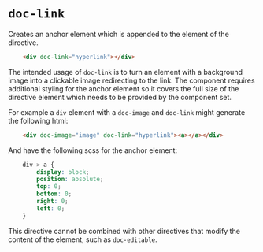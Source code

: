# `doc-link`

Creates an anchor element which is appended to the element of the directive.

```html
    <div doc-link="hyperlink"></div>
```

The intended usage of `doc-link` is to turn an element with a background image into a clickable image redirecting to the link.
The component requires additional styling for the anchor element so it covers the full size of the directive element which needs to be provided by the component set.

For example a `div` element with a `doc-image` and `doc-link` might generate the following html:
```html
    <div doc-image="image" doc-link="hyperlink"><a></a></div>
```

And have the following scss for the anchor element:
```scss
    div > a {
        display: block;
        position: absolute;
        top: 0;
        bottom: 0;
        right: 0;
        left: 0;
    }
```

This directive cannot be combined with other directives that modify the content of the element, such as `doc-editable`.
